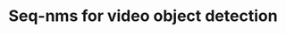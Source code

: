 ---
layout: post
title:  "Seq-nms for video object detection"
image: "/images/2015_seq.png"
categories: research
authors: "Wei Han, <strong>Pooya Khorrami</strong>, Tom Le Paine, Prajit Ramachandran, Mohammad Babaeizadeh, Honghui Shi, Jianan Li, Shuicheng Yan, Thomas S Huang"
venue: "ICCV ImageNet and MS COCO Visual Recognition Challenges Joint Workshop"
paper: "https://arxiv.org/pdf/1602.08465"
---
